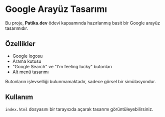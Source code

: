 # Google Arayüz Tasarımı

Bu proje, **Patika.dev** ödevi kapsamında hazırlanmış basit bir Google arayüz tasarımıdır. 

## Özellikler
- Google logosu
- Arama kutusu
- "Google Search" ve "I'm feeling lucky" butonları
- Alt menü tasarımı

Butonların işlevselliği bulunmamaktadır, sadece görsel bir simülasyondur.

## Kullanım
`index.html` dosyasını bir tarayıcıda açarak tasarımı görüntüleyebilirsiniz.
